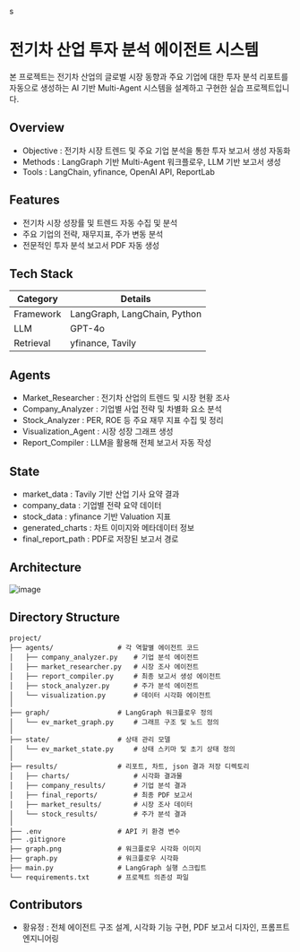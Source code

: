 s
# 전기차 산업 투자 분석 에이전트 시스템

본 프로젝트는 전기차 산업의 글로벌 시장 동향과 주요 기업에 대한 투자 분석 리포트를 자동으로 생성하는 AI 기반 Multi-Agent 시스템을 설계하고 구현한 실습 프로젝트입니다.

## Overview

- Objective : 전기차 시장 트렌드 및 주요 기업 분석을 통한 투자 보고서 생성 자동화
- Methods : LangGraph 기반 Multi-Agent 워크플로우, LLM 기반 보고서 생성
- Tools : LangChain, yfinance, OpenAI API, ReportLab

## Features

- 전기차 시장 성장률 및 트렌드 자동 수집 및 분석
- 주요 기업의 전략, 재무지표, 주가 변동 분석
- 전문적인 투자 분석 보고서 PDF 자동 생성

## Tech Stack 

| Category   | Details                      |
|------------|------------------------------|
| Framework  | LangGraph, LangChain, Python |
| LLM        | GPT-4o |
| Retrieval  | yfinance, Tavily |

## Agents
 
- Market_Researcher : 전기차 산업의 트렌드 및 시장 현황 조사
- Company_Analyzer : 기업별 사업 전략 및 차별화 요소 분석
- Stock_Analyzer : PER, ROE 등 주요 재무 지표 수집 및 정리
- Visualization_Agent : 시장 성장 그래프 생성
- Report_Compiler : LLM을 활용해 전체 보고서 자동 작성

## State 
- market_data : Tavily 기반 산업 기사 요약 결과
- company_data : 기업별 전략 요약 데이터
- stock_data : yfinance 기반 Valuation 지표
- generated_charts : 차트 이미지와 메타데이터 정보
- final_report_path : PDF로 저장된 보고서 경로

## Architecture
![image](https://github.com/user-attachments/assets/488115e3-6c07-4302-a628-a69fce7c95ed)


## Directory Structure
```
project/
├── agents/                # 각 역할별 에이전트 코드
│   ├── company_analyzer.py    # 기업 분석 에이전트
│   ├── market_researcher.py   # 시장 조사 에이전트
│   ├── report_compiler.py     # 최종 보고서 생성 에이전트
│   ├── stock_analyzer.py      # 주가 분석 에이전트
│   └── visualization.py       # 데이터 시각화 에이전트
│
├── graph/                 # LangGraph 워크플로우 정의
│   └── ev_market_graph.py     # 그래프 구조 및 노드 정의
│
├── state/                 # 상태 관리 모델
│   └── ev_market_state.py     # 상태 스키마 및 초기 상태 정의
│
├── results/               # 리포트, 차트, json 결과 저장 디렉토리
│   ├── charts/                # 시각화 결과물
│   ├── company_results/       # 기업 분석 결과
│   ├── final_reports/         # 최종 PDF 보고서
│   ├── market_results/        # 시장 조사 데이터
│   └── stock_results/         # 주가 분석 결과
│
├── .env                   # API 키 환경 변수
├── .gitignore             
├── graph.png              # 워크플로우 시각화 이미지
├── graph.py               # 워크플로우 시각화
├── main.py                # LangGraph 실행 스크립트
└── requirements.txt       # 프로젝트 의존성 파일
```

## Contributors 

- 황유정 : 전체 에이전트 구조 설계, 시각화 기능 구현, PDF 보고서 디자인, 프롬프트 엔지니어링
